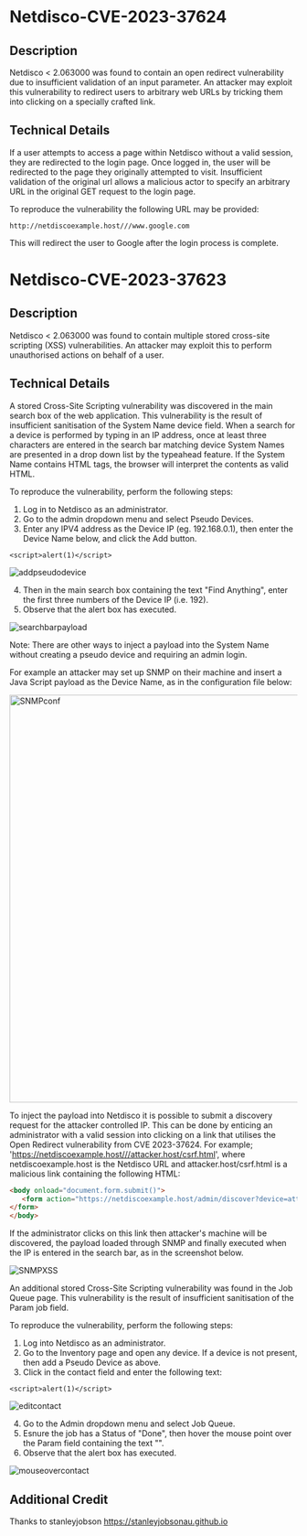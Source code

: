 # Netdisco-CVE-2023-37624
## Description
Netdisco < 2.063000 was found to contain an open redirect vulnerability due to insufficient validation of an input parameter. An attacker may exploit this vulnerability to redirect users to arbitrary web URLs by tricking them into clicking on a specially crafted link.

## Technical Details
If a user attempts to access a page within Netdisco without a valid session, they are redirected to the login page. Once logged in, the user will be redirected to the page they originally attempted to visit. Insufficient validation of the original url allows a malicious actor to specify an arbitrary URL in the original GET request to the login page.

To reproduce the vulnerability the following URL may be provided:

```
http://netdiscoexample.host///www.google.com
```
This will redirect the user to Google after the login process is complete.

# Netdisco-CVE-2023-37623
## Description
Netdisco < 2.063000 was found to contain multiple stored cross-site scripting (XSS) vulnerabilities. An attacker may exploit this to perform unauthorised actions on behalf of a user.

## Technical Details
A stored Cross-Site Scripting vulnerability was discovered in the main search box of the web application. This vulnerability is the result of insufficient sanitisation of the System Name device field. When a search for a device is performed by typing in an IP address, once at least three characters are entered in the search bar matching device System Names are presented in a drop down list by the typeahead feature. If the System Name contains HTML tags, the browser will interpret the contents as valid HTML.

To reproduce the vulnerability, perform the following steps:

1. Log in to Netdisco as an administrator.
2. Go to the admin dropdown menu and select Pseudo Devices.
3. Enter any IPV4 address as the Device IP (eg. 192.168.0.1), then enter the Device Name below, and click the Add button.

```
<script>alert(1)</script>
```

![addpseudodevice](https://github.com/benjaminpsinclair/Netdisco-CVE-2023-37623/assets/93361940/d7d043bf-18c7-4115-ab99-21d17674c108)

4. Then in the main search box containing the text "Find Anything", enter the first three numbers of the Device IP (i.e. 192).
5. Observe that the alert box has executed.

![searchbarpayload](https://github.com/benjaminpsinclair/Netdisco-CVE-2023-37623/assets/93361940/4a3dc319-4b07-4013-ae46-dea74da761f0)

Note: There are other ways to inject a payload into the System Name without creating a pseudo device and requiring an admin login.

For example an attacker may set up SNMP on their machine and insert a Java Script payload as the Device Name, as in the configuration file below:

<img width="713" alt="SNMPconf" src="https://github.com/benjaminpsinclair/Netdisco-2023-Advisory/assets/93361940/5f2cf608-4f35-473a-a306-645be0ab5d48">


To inject the payload into Netdisco it is possible to submit a discovery request for the attacker controlled IP. This can be done by enticing an administrator with a valid session into clicking on a link that utilises the Open Redirect vulnerability from CVE 2023-37624. For example; 'https://netdiscoexample.host///attacker.host/csrf.html', where netdiscoexample.host is the Netdisco URL and attacker.host/csrf.html is a malicious link containing the following HTML:

```html
<body onload="document.form.submit()">
   <form action="https://netdiscoexample.host/admin/discover?device=attackerIP" method="POST" name="form" style="display;none;">
</form>
</body>
```
If the administrator clicks on this link then attacker's machine will be discovered, the payload loaded through SNMP and finally executed when the IP is entered in the search bar, as in the screenshot below.

![SNMPXSS](https://github.com/benjaminpsinclair/Netdisco-2023-Advisory/assets/93361940/28172d61-79bd-4f71-9eb8-b17a01456602)



An additional stored Cross-Site Scripting vulnerability was found in the Job Queue page. This vulnerability is the result of insufficient sanitisation of the Param job field.

To reproduce the vulnerability,  perform the following steps:

1. Log into Netdisco as an administrator.
2. Go to the Inventory page and open any device. If a device is not present, then add a Pseudo Device as above.
3. Click in the contact field and enter the following text:

```
<script>alert(1)</script>
```

![editcontact](https://github.com/benjaminpsinclair/Netdisco-CVE-2023-37623/assets/93361940/3cfbd22e-31ed-43e1-8ee7-f7c74dbeae7e)

4. Go to the Admin dropdown menu and select Job Queue.
5. Esnure the job has a Status of "Done", then hover the mouse point over the Param field containing the text "<script>alert(1)</script>".
6. Observe that the alert box has executed.
   
![mouseovercontact](https://github.com/benjaminpsinclair/Netdisco-CVE-2023-37623/assets/93361940/6de9f291-682b-48b4-bcc3-de006cfc2ee0)

## Additional Credit
Thanks to stanleyjobson <https://stanleyjobsonau.github.io>
